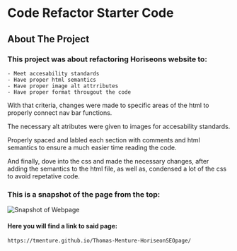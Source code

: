# Code Refactor Starter Code
## About The Project
### This project was about refactoring Horiseons website to:
    - Meet accesability standards
    - Have proper html semantics
    - Have proper image alt attrributes
    - Have proper format througout the code

With that criteria, changes were made to specific areas of the html to properly connect nav bar functions.

The necessary alt atributes were given to images for accesability standards.

Properly spaced and labled each section with comments and html semantics to ensure a much easier time reading the code.

And finally, dove into the css and made the necessary changes, after adding the semantics to the html file, as well as, condensed a lot of the css to avoid repetative code.

### This is a snapshot of the page from the top:
![Snapshot of Webpage](https://tmenture.github.io/Thomas-Menture-HoriseonSEOpage/Develop/assets/images/website_1.jpg)

#### Here you will find a link to said page:
    https://tmenture.github.io/Thomas-Menture-HoriseonSEOpage/